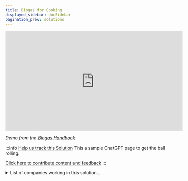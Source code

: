 ```yaml
---
title: Biogas for Cooking
displayed_sidebar: docSidebar
pagination_prev: solutions
---
```

<iframe width="560" height="315" src="https://www.youtube-nocookie.com/embed/ORsAEiT5bdc" title="YouTube video player" frameborder="0" allow="accelerometer; autoplay; clipboard-write; encrypted-media; gyroscope; picture-in-picture; web-share" allowfullscreen></iframe>

*Demo from the [Biogas Handbook](https://turnwasteintoenergy.com/product/biogas-handbook-step-by-step-guide/)*

:::info [Help us track this Solution](contribute)
This a sample ChatGPT page to get the ball rolling.

[Click here to contribute content and feedback](contribute)
:::

<details>
        <summary>List of companies working in this solution...</summary>
        Experimental feature. Exciting Updates Underway!
        <div>
            <ul>
             
                <li><a href="https://www.airprotein.com/">Air Protein</a></li>
            
            </ul>
        </div>
        </details>

:::company
  #### [Jobs listed in this solution at Climatebase](https://climatebase.org/jobs?l=&q=&drawdown_solutions=Biogas+for+Cooking)
:::
## Overview

* **Biogas**: Produced from the breakdown of organic matter like food waste, manure, and sewage through anaerobic digestion.
* **Application**: Used for cooking, heating, and powering vehicles.
* **Greenhouse Gas Reduction**: Replaces traditional fuels, leading to fewer greenhouse gas emissions.
* **Leaders in Biogas Promotion**: Biogas industry, United Nations, World Bank.

## Progress Made

* **Breakthrough Technologies**: There have been significant advancements in biogas technology, leading to reduced greenhouse gas emissions.
* **Prominent Supporters**: Various companies and global organizations are leading the push for biogas solutions.

## Lessons Learned

* **Effective GHG Reduction**: Biogas can play a pivotal role in climate change mitigation.
* **Early-stage Technology**: While promising, the technology is still evolving with both successes and failures.
* **Local Community Engagement**: Vital for the success of the technology as locals are primary users.
* **Affordability & Accessibility**: Crucial for the adoption of the technology in communities.
* **Leading Organizations**: The Global Alliance for Clean Cookstoves and the Biogas Consortium are among the entities pushing for increased biogas use.

## Challenges Ahead

* **Lack of Public Awareness**: Many are unfamiliar with biogas and its benefits.
* **Need for Infrastructure**: Investment in infrastructure and technology is critical for wider adoption.
* **Governmental Support**: More support from governments can accelerate the adoption and implementation of biogas solutions.
* **Pioneers in Tackling Challenges**: Organizations like the World Bank, UNDP, and the Biogas Consortium are at the helm of overcoming these obstacles.

## Best Path Forward

* **Raising Awareness**: Prioritize public education about biogas technology and its environmental benefits.
* **Research & Development**: Invest in refining and innovating biogas technology.
* **Governmental Incentives**: Collaborate with policymakers to incentivize biogas adoption.
* **Private Sector Collaboration**: Form partnerships with businesses to bolster the use of biogas solutions.
* **Key Players**: The World Bank, UNDP, and the Biogas Partnership Programme are integral in promoting and refining biogas solutions.